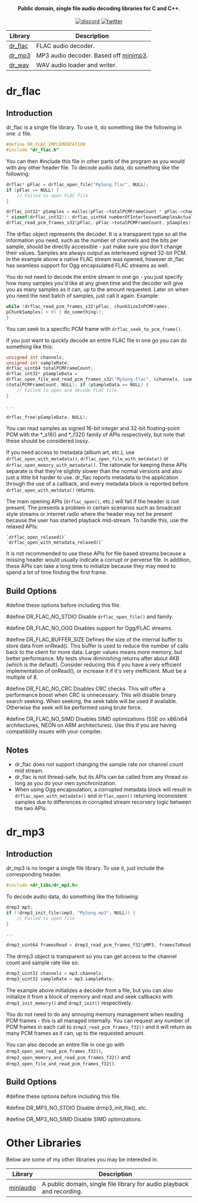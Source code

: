 <h4 align="center">Public domain, single file audio decoding libraries for C and C++.</h4>

<p align="center">
    <a href="https://discord.gg/9vpqbjU"><img src="https://img.shields.io/discord/712952679415939085?label=discord&logo=discord" alt="discord"></a>
    <a href="https://twitter.com/mackron"><img src="https://img.shields.io/twitter/follow/mackron?style=flat&label=twitter&color=1da1f2&logo=twitter" alt="twitter"></a>
</p>


Library                                         | Description
----------------------------------------------- | -----------
[dr_flac](dr_flac.h)                            | FLAC audio decoder.
[dr_mp3](dr_mp3.h)                              | MP3 audio decoder. Based off [minimp3](https://github.com/lieff/minimp3).
[dr_wav](dr_wav.h)                              | WAV audio loader and writer.

# dr_flac
## Introduction
dr_flac is a single file library. To use it, do something like the following in
one .c file.

```c
#define DR_FLAC_IMPLEMENTATION
#include "dr_flac.h"
```

You can then #include this file in other parts of the program as you would with
any other header file. To decode audio data, do something like the following:

```c
drflac* pFlac = drflac_open_file("MySong.flac", NULL);
if (pFlac == NULL) {
    // Failed to open FLAC file
}

drflac_int32* pSamples = malloc(pFlac->totalPCMFrameCount * pFlac->channels
* sizeof(drflac_int32)); drflac_uint64 numberOfInterleavedSamplesActuallyRead =
drflac_read_pcm_frames_s32(pFlac, pFlac->totalPCMFrameCount, pSamples);
```

The drflac object represents the decoder. It is a transparent type so all the
information you need, such as the number of channels and the bits per sample,
should be directly accessible - just make sure you don't change their values.
Samples are always output as interleaved signed 32-bit PCM. In the example above
a native FLAC stream was opened, however dr_flac has seamless support for Ogg
encapsulated FLAC streams as well.

You do not need to decode the entire stream in one go - you just specify how
many samples you'd like at any given time and the decoder will give you as many
samples as it can, up to the amount requested. Later on when you need the next
batch of samples, just call it again. Example:

```c
while (drflac_read_pcm_frames_s32(pFlac, chunkSizeInPCMFrames,
pChunkSamples) > 0) { do_something();
}
```

You can seek to a specific PCM frame with `drflac_seek_to_pcm_frame()`.

If you just want to quickly decode an entire FLAC file in one go you can do
something like this:

```c
unsigned int channels;
unsigned int sampleRate;
drflac_uint64 totalPCMFrameCount;
drflac_int32* pSampleData =
drflac_open_file_and_read_pcm_frames_s32("MySong.flac", &channels, &sampleRate,
&totalPCMFrameCount, NULL); if (pSampleData == NULL) {
    // Failed to open and decode FLAC file.
}

...

drflac_free(pSampleData, NULL);
```

You can read samples as signed 16-bit integer and 32-bit floating-point PCM with
the *_s16() and *_f32() family of APIs respectively, but note that these should
be considered lossy.


If you need access to metadata (album art, etc.), use
`drflac_open_with_metadata()`, `drflac_open_file_with_metdata()` or
`drflac_open_memory_with_metadata()`. The rationale for keeping these APIs
separate is that they're slightly slower than the normal versions and also just
a little bit harder to use. dr_flac reports metadata to the application through
the use of a callback, and every metadata block is reported before
`drflac_open_with_metdata()` returns.

The main opening APIs (`drflac_open()`, etc.) will fail if the header is not
present. The presents a problem in certain scenarios such as broadcast style
streams or internet radio where the header may not be present because the user
has started playback mid-stream. To handle this, use the relaxed APIs:

    `drflac_open_relaxed()`
    `drflac_open_with_metadata_relaxed()`

It is not recommended to use these APIs for file based streams because a missing
header would usually indicate a corrupt or perverse file. In addition, these
APIs can take a long time to initialize because they may need to spend a lot of
time finding the first frame.



## Build Options
#define these options before including this file.

#define DR_FLAC_NO_STDIO
  Disable `drflac_open_file()` and family.

#define DR_FLAC_NO_OGG
  Disables support for Ogg/FLAC streams.

#define DR_FLAC_BUFFER_SIZE <number>
  Defines the size of the internal buffer to store data from onRead(). This
buffer is used to reduce the number of calls back to the client for more data.
  Larger values means more memory, but better performance. My tests show
diminishing returns after about 4KB (which is the default). Consider reducing
this if you have a very efficient implementation of onRead(), or increase it if
it's very inefficient. Must be a multiple of 8.

#define DR_FLAC_NO_CRC
  Disables CRC checks. This will offer a performance boost when CRC is
unnecessary. This will disable binary search seeking. When seeking, the seek
table will be used if available. Otherwise the seek will be performed using
brute force.

#define DR_FLAC_NO_SIMD
  Disables SIMD optimizations (SSE on x86/x64 architectures, NEON on ARM
architectures). Use this if you are having compatibility issues with your
compiler.



## Notes
- dr_flac does not support changing the sample rate nor channel count mid
stream.
- dr_flac is not thread-safe, but its APIs can be called from any thread so long
as you do your own synchronization.
- When using Ogg encapsulation, a corrupted metadata block will result in
`drflac_open_with_metadata()` and `drflac_open()` returning inconsistent samples
due to differences in corrupted stream recorvery logic between the two APIs.

# dr_mp3
## Introduction
dr_mp3 is no longer a single file library. To use it, just include the corresponding
header.

```c
#include <dr_libs/dr_mp3.h>
```

To decode audio data, do something like the following:

```c
drmp3 mp3;
if (!drmp3_init_file(&mp3, "MySong.mp3", NULL)) {
    // Failed to open file
}

...

drmp3_uint64 framesRead = drmp3_read_pcm_frames_f32(pMP3, framesToRead, pFrames);
```

The drmp3 object is transparent so you can get access to the channel count and
sample rate like so:

```c
drmp3_uint32 channels = mp3.channels;
drmp3_uint32 sampleRate = mp3.sampleRate;
```

The example above initializes a decoder from a file, but you can also initialize
it from a block of memory and read and seek callbacks with `drmp3_init_memory()`
and `drmp3_init()` respectively.

You do not need to do any annoying memory management when reading PCM frames -
this is all managed internally. You can request any number of PCM frames in each
call to `drmp3_read_pcm_frames_f32()` and it will return as many PCM frames as
it can, up to the requested amount.

You can also decode an entire file in one go with
`drmp3_open_and_read_pcm_frames_f32()`,
`drmp3_open_memory_and_read_pcm_frames_f32()` and
`drmp3_open_file_and_read_pcm_frames_f32()`.


## Build Options
#define these options before including this file.

#define DR_MP3_NO_STDIO
  Disable drmp3_init_file(), etc.

#define DR_MP3_NO_SIMD
  Disable SIMD optimizations.


# Other Libraries
Below are some of my other libraries you may be interested in.

Library                                           | Description
------------------------------------------------- | -----------
[miniaudio](https://github.com/mackron/miniaudio) | A public domain, single file library for audio playback and recording.
